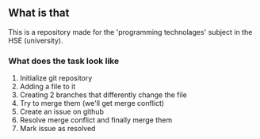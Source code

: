 ## What is that
This is a repository made for the 'programming technolages' subject in the HSE (university). 

### What does the task look like
1. Initialize git repository
2. Adding a file to it
3. Creating 2 branches that differently change the file
4. Try to merge them (we'll get merge conflict)
5. Create an issue on github
6. Resolve merge conflict and finally merge them
7. Mark issue as resolved 
